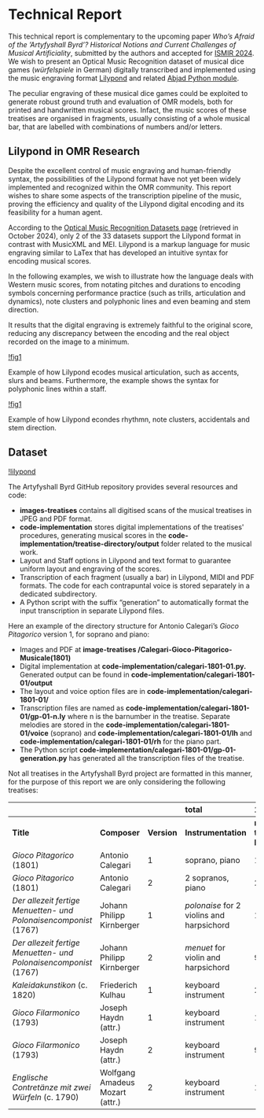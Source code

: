# Technical Report

This technical report is complementary to the upcoming paper _Who’s Afraid of the ’Artyfyshall Byrd’? Historical Notions and Current Challenges of Musical Artificiality_, submitted by the authors and accepted for [ISMIR 2024](https://ismir2024.ismir.net/accepted-papers).
We wish to present an Optical Music Recognition dataset of musical dice games (_würfelspiele_ in German) digitally transcribed and implemented using the music engraving format [Lilypond](https://lilypond.org/) and related [Abjad Python module](https://abjad.github.io/). 

The peculiar engraving of these musical dice games could be exploited to generate robust ground truth and evaluation of OMR models, both for printed and handwritten musical scores. Infact, the music scores of these treatises are organised in fragments, usually consisting of a whole musical bar, that are labelled with combinations of numbers and/or letters.

## Lilypond in OMR Research

Despite the excellent control of music engraving and human-friendly syntax, the possibilities of the Lilypond format have not yet been widely implemented and recognized within the OMR community. This report wishes to share some aspects of the transcription pipeline of the music, proving the efficiency and quality of the Lilypond digital encoding and its feasibility for a human agent.

According to the [Optical Music Recognition Datasets page](https://apacha.github.io/OMR-Datasets/) (retrieved in October 2024), only 2 of the 33 datasets support the Lilypond format in contrast with MusicXML and MEI.
Lilypond is a markup language for music engraving similar to LaTex that has developed an intuitive syntax for encoding musical scores. 

In the following examples, we wish to illustrate how the language deals with Western music scores, from notating pitches and durations to encoding symbols concerning performance practice (such as trills, articulation and dynamics), note clusters and polyphonic lines and even beaming and stem direction. 

It results that the digital engraving is extremely faithful to the original score, reducing any discrepancy between the encoding and the real object recorded on the image to a minimum.

[!fig1](./figs/ab-lilypond1.png)

Example of how Lilypond ecodes musical articulation, such as accents, slurs and beams. Furthermore, the example shows the syntax for polyphonic lines within a staff.

[!fig1](./figs/ab-lilypond2.png)

Example of how Lilypond econdes rhythmn, note clusters, accidentals and stem direction.

## Dataset

[!lilypond](./figs/lilypond-encoding.png)

The Artyfyshall Byrd GitHub repository provides several resources and code:

- **images-treatises** contains all digitised scans of the musical treatises in JPEG and PDF format.  
- **code-implementation** stores digital implementations of the treatises' procedures, generating musical scores in the **code-implementation/treatise-directory/output** folder related to the musical work.   
- Layout and Staff options in Lilypond and text format to guarantee uniform layout and engraving of the scores.  
- Transcription of each fragment (usually a bar) in Lilypond, MIDI and PDF formats. The code for each contrapuntal voice is stored separately in a dedicated subdirectory.  
- A Python script with the suffix “generation” to automatically format the input transcription in separate Lilypond files.

Here an example of the directory structure for Antonio Calegari’s *Gioco Pitagorico* version 1, for soprano and piano:

- Images and PDF at **image-treatises /Calegari-Gioco-Pitagorico-Musicale(1801)**  
- Digital implementation at **code-implementation/calegari-1801-01.py.** Generated output can be found in **code-implementation/calegari-1801-01/output**  
-  The layout and voice option files are in **code-implementation/calegari-1801-01/**  
- Transcription files are named as **code-implementation/calegari-1801-01/gp-01-n.ly** where n is the barnumber in the treatise. Separate melodies are stored in the **code-implementation/calegari-1801-01/voice** (soprano) and **code-implementation/calegari-1801-01/lh** and **code-implementation/calegari-1801-01/rh** for the piano part.  
- The Python script **code-implementation/calegari-1801-01/gp-01-generation.py** has generated all the transcription files of the treatise.

Not all treatises in the Artyfyshall Byrd project are formatted in this manner, for the purpose of this report we are only considering the following treatises:

|  |  |  | total | 1389 |
| :---- | :---- | :---- | :---- | :---- |
| **Title** | **Composer** | **Version** | **Instrumentation** | **number of transcribed bars** |
| *Gioco Pitagorico* (1801) | Antonio Calegari | 1 | soprano, piano | 198 |
| *Gioco Pitagorico* (1801) | Antonio Calegari | 2 | 2 sopranos, piano | 264 |
| *Der allezeit fertige Menuetten- und Polonaisencomponist* (1767) | Johann Philipp Kirnberger | 1 | *polonaise* for 2 violins and harpsichord | 154 |
| *Der allezeit fertige Menuetten- und Polonaisencomponist* (1767) | Johann Philipp Kirnberger | 2 | *menuet* for violin and harpsichord | 96 |
| *Kaleidakunstikon* (c. 1820\) | Friederich Kulhau | 1 | keyboard instrument | 231 |
| *Gioco Filarmonico* (1793) | Joseph Haydn (attr.) | 1 | keyboard instrument | 176 |
| *Gioco Filarmonico* (1793) | Joseph Haydn (attr.) | 2 | keyboard instrument | 96 |
| *Englische Contretänze mit zwei Würfeln* (c. 1790\) | Wolfgang Amadeus Mozart (attr.) | 2 | keyboard instrument | 174 |


